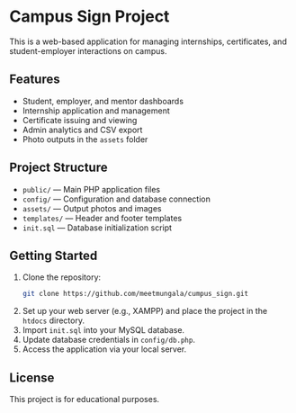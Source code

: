 # Campus Sign Project

This is a web-based application for managing internships, certificates, and student-employer interactions on campus.

## Features
- Student, employer, and mentor dashboards
- Internship application and management
- Certificate issuing and viewing
- Admin analytics and CSV export
- Photo outputs in the `assets` folder

## Project Structure
- `public/` — Main PHP application files
- `config/` — Configuration and database connection
- `assets/` — Output photos and images
- `templates/` — Header and footer templates
- `init.sql` — Database initialization script

## Getting Started
1. Clone the repository:
   ```sh
   git clone https://github.com/meetmungala/cumpus_sign.git
   ```
2. Set up your web server (e.g., XAMPP) and place the project in the `htdocs` directory.
3. Import `init.sql` into your MySQL database.
4. Update database credentials in `config/db.php`.
5. Access the application via your local server.

## License
This project is for educational purposes.
